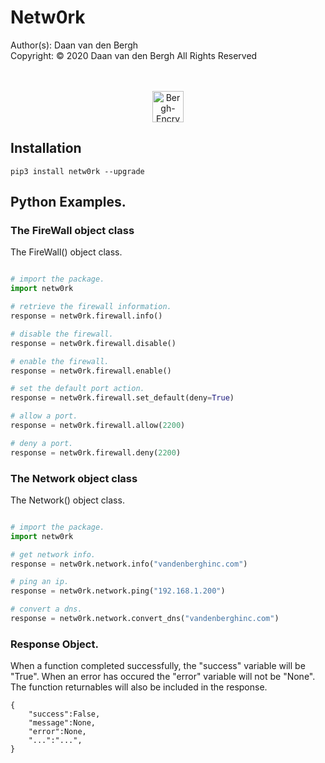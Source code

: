 # Netw0rk
Author(s):  Daan van den Bergh<br>
Copyright:  © 2020 Daan van den Bergh All Rights Reserved<br>
<br>
<br>
<p align="center">
  <img src="https://github.com/vandenberghinc/storage/blob/master/images/logo.png?raw=true" alt="Bergh-Encryption" width="50"/>
</p>

## Installation
	pip3 install netw0rk --upgrade

## Python Examples.

### The FireWall object class
The FireWall() object class.
```python

# import the package.
import netw0rk

# retrieve the firewall information.
response = netw0rk.firewall.info()

# disable the firewall.
response = netw0rk.firewall.disable()

# enable the firewall.
response = netw0rk.firewall.enable()

# set the default port action.
response = netw0rk.firewall.set_default(deny=True)

# allow a port.
response = netw0rk.firewall.allow(2200)

# deny a port.
response = netw0rk.firewall.deny(2200)

```

### The Network object class
The Network() object class.
```python

# import the package.
import netw0rk

# get network info.
response = netw0rk.network.info("vandenberghinc.com")

# ping an ip.
response = netw0rk.network.ping("192.168.1.200")

# convert a dns.
response = netw0rk.network.convert_dns("vandenberghinc.com")

```

### Response Object.
When a function completed successfully, the "success" variable will be "True". When an error has occured the "error" variable will not be "None". The function returnables will also be included in the response.

	{
		"success":False,
		"message":None,
		"error":None,
		"...":"...",
	}